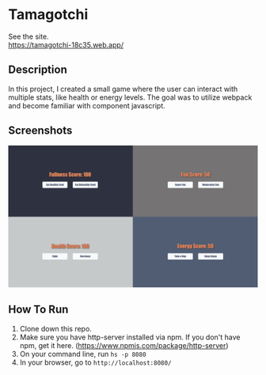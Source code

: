 # Tamagotchi 
See the site.    
https://tamagotchi-18c35.web.app/

## Description 
In this project, I created a small game where the user can interact with multiple stats, like health or energy levels. The goal was to utilize webpack and become familiar with component javascript. 

## Screenshots

![Project Screenshot](https://raw.githubusercontent.com/ToddSpainhour/tamagotchi/master/src/screenshots/tamagotchi_v1.jpg)

## How To Run
1. Clone down this repo.
1. Make sure you have http-server installed via npm. If you don't have npm, get it here. (https://www.npmjs.com/package/http-server) 
1. On your command line, run `hs -p 8080`
1. In your browser, go to `http://localhost:8080/`
